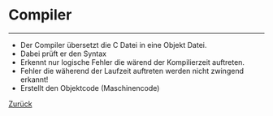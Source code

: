 # Compiler
---
* Der Compiler übersetzt die C Datei in eine Objekt Datei.
* Dabei prüft er den Syntax
* Erkennt nur logische Fehler die wärend der Kompilierzeit auftreten.
* Fehler die wäherend der Laufzeit auftreten werden nicht zwingend erkannt!
* Erstellt den Objektcode (Maschinencode)

[Zurück](compiler.md)


